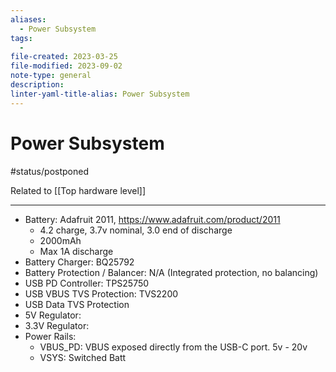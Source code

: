 ```yaml
---
aliases:
  - Power Subsystem
tags:
  - 
file-created: 2023-03-25
file-modified: 2023-09-02
note-type: general
description: 
linter-yaml-title-alias: Power Subsystem
---
```


# Power Subsystem

#status/postponed

Related to [[Top hardware level]]

---

- Battery:  Adafruit 2011, https://www.adafruit.com/product/2011
  - 4.2 charge, 3.7v nominal, 3.0 end of discharge
  - 2000mAh
  - Max 1A discharge
- Battery Charger: BQ25792
- Battery Protection / Balancer: N/A (Integrated protection, no balancing)
- USB PD Controller: TPS25750
- USB VBUS TVS Protection: TVS2200
- USB Data TVS Protection
- 5V Regulator:
- 3.3V Regulator:
- Power Rails:
  - VBUS_PD: VBUS exposed directly from the USB-C port. 5v - 20v
  - VSYS: Switched Batt
